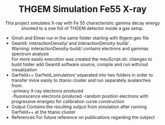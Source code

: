 <h1 align="center">THGEM Simulation Fe55 X-ray</h1>
<p align="center">This project simulates X-ray with Fe 55 characteristic gamma decay energy shooted to a one foil of THGEM detector inside a gas setup.</p>


* Gmsh and Elmer
run in the same folder starting with thgem.geo file
* Geant4:
interactionDensity/ and interactionDensity-build/ .  
Warning: interactionDensity-build/ contains electrons and gammas spectrum analysis  
For more easily execution was created the meuScript.sh: changes to build folder add Geant4 software source, compile and run with/out visualization
* Garfield++
Garfield_simulation/ separated into two folders in order to transfer more easily to titanio cluster and run separately avalanches from:  
-primary X-ray electrons produced  
-fluorescence electrons produced
-random position electrons with progressive energies for calibration curve construction
* Output
Contains the resulting output from simulation after running Garfield++ at the titanio cluster
* References
For future reference on publications regarding the subject
